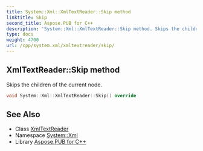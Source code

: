 ```yaml
---
title: System::Xml::XmlTextReader::Skip method
linktitle: Skip
second_title: Aspose.PUB for C++
description: 'System::Xml::XmlTextReader::Skip method. Skips the children of the current node in C++.'
type: docs
weight: 4700
url: /cpp/system.xml/xmltextreader/skip/
---
```

## XmlTextReader::Skip method


Skips the children of the current node.

```cpp
void System::Xml::XmlTextReader::Skip() override
```

## See Also

* Class [XmlTextReader](../)
* Namespace [System::Xml](../../)
* Library [Aspose.PUB for C++](../../../)
